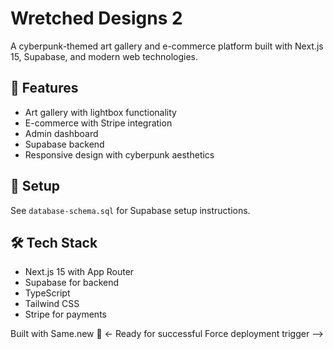 # Wretched Designs 2

A cyberpunk-themed art gallery and e-commerce platform built with Next.js 15, Supabase, and modern web technologies.

## 🎨 Features
- Art gallery with lightbox functionality
- E-commerce with Stripe integration
- Admin dashboard
- Supabase backend
- Responsive design with cyberpunk aesthetics

## 🚀 Setup
See `database-schema.sql` for Supabase setup instructions.

## 🛠️ Tech Stack
- Next.js 15 with App Router
- Supabase for backend
- TypeScript
- Tailwind CSS
- Stripe for payments

Built with Same.new 🚀
<- Ready for successful Force deployment trigger -->
